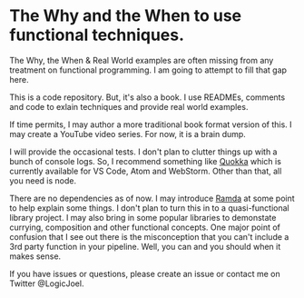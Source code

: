 # The Why and the When to use functional techniques.

<p>The Why, the When & Real World examples are often missing from any treatment on functional programming.
I am going to attempt to fill that gap here.
</p>
<p>
This is a code repository. But, it's also a book. I use READMEs, comments and code to exlain techniques and provide real world examples.
</p>

<p>
If time permits, I may author a more traditional book format version of this.
I may create a YouTube video series.
For now, it is a brain dump.
</p>
<p>
I will provide the occasional tests. I don't plan to clutter things up with a bunch of console logs. So, I recommend something like <a href='https://quokkajs.com/'>Quokka</a> which is currently available for VS Code, Atom and WebStorm. Other than that, all you need is node. 
</p>
<p>
There are no dependencies as of now. I may introduce <a href='https://ramdajs.com/'>Ramda</a> at some point to help explain some things. I don't plan to turn this in to a quasi-functional library project. I may also bring in some popular libraries to demonstate currying, composition and other functional concepts. One major point of confusion that I see out there is the misconception that you can't include a 3rd party function in your pipeline. Well, you can and you should when it makes sense. 
</p>

<p>
If you have issues or questions, please create an issue or contact me on Twitter @LogicJoel. 
</p>